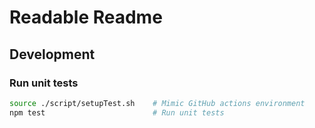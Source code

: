 # Readable Readme

## Development

### Run unit tests

```bash
source ./script/setupTest.sh    # Mimic GitHub actions environment
npm test                        # Run unit tests
```

<!-- TODO(tianhaoz95): add build doc -->
